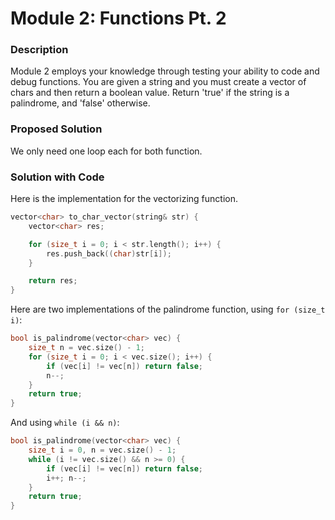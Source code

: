 # Module 2: Functions Pt. 2

### Description
Module 2 employs your knowledge through testing your ability to code and debug functions. You are given a string and you must create a vector of chars and then return a boolean value. Return 'true' if the string is a palindrome, and 'false' otherwise.

### Proposed Solution
We only need one loop each for both function.

### Solution with Code
Here is the implementation for the vectorizing function.
```cpp
vector<char> to_char_vector(string& str) {
    vector<char> res;

    for (size_t i = 0; i < str.length(); i++) {
        res.push_back((char)str[i]);
    }

    return res;
}
```

Here are two implementations of the palindrome function, using `for (size_t i)`:
```cpp
bool is_palindrome(vector<char> vec) {
    size_t n = vec.size() - 1;
    for (size_t i = 0; i < vec.size(); i++) {
        if (vec[i] != vec[n]) return false;
        n--;
    }
    return true;
}
```

And using `while (i && n)`:
```cpp
bool is_palindrome(vector<char> vec) {
    size_t i = 0, n = vec.size() - 1;
    while (i != vec.size() && n >= 0) {
        if (vec[i] != vec[n]) return false;
        i++; n--;
    }
    return true;
}
```